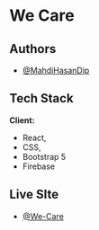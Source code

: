 
# We Care 




## Authors

- [@MahdiHasanDip](https://www.github.com/MahdiHasanDip)


  
## Tech Stack

**Client:** 
- React, 
- CSS, 
- Bootstrap 5
- Firebase






  
## Live SIte

- [@We-Care](https://we-care-faac5.web.app/)

